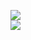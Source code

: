 [![](https://img.shields.io/badge/Made%20With-Github%20Spray-lightgrey.svg?style=for-the-badge&logo=github)](https://github.com/Annihil/github-spray#7322)  
[![](https://i.imgur.com/2DrTn0Z.gif)](https://github.com/Annihil/github-spray)